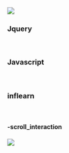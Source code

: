 <img src="https://capsule-render.vercel.app/api?type=waving&color=0:643d91,100:3d6e91&height=200&text=workworkwork&fontAlign=70&fontAlignY=40&fontSize=65&fontColor=fbf9ff&section=header" />

<!-- <h1>workwork</h1><br> -->
<h3>Jquery</h3><br>
<h3>Javascript</h3><br>
<h3>inflearn</h3><br>
<h4>-scroll_interaction</h4>
   
<img src="https://capsule-render.vercel.app/api?type=waving&color=0:643d91,100:3d6e91&height=200&text=&fontAlign=70&fontAlignY=40&fontSize=65&fontColor=fff&section=footer" />
